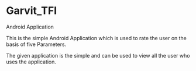 Garvit_TFI
==========

Android Application

This is the simple Android Application which is used to rate the user on the basis of five Parameters.

The given application is the simple and can be used to view all the user who uses the application.
